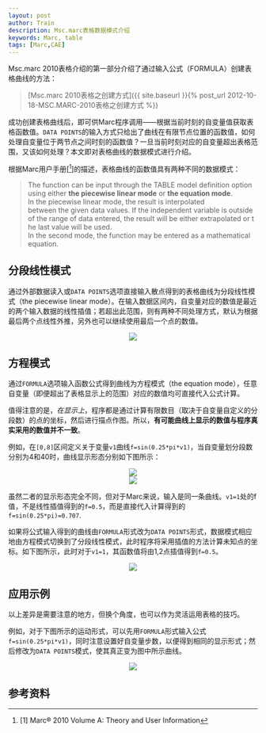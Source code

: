 ```yaml
---
layout: post
author: Train
description: Msc.marc表格数据模式介绍
keywords: Marc, table
tags: [Marc,CAE]
---
```


Msc.marc 2010表格介绍的第一部分介绍了通过输入公式（FORMULA）创建表格曲线的方法：

>[Msc.marc 2010表格之创建方式]({{ site.baseurl }}{% post_url 2012-10-18-MSC.MARC-2010表格之创建方式 %})

成功创建表格曲线后，即可供Marc程序调用——根据当前时刻的自变量值获取表格函数值。`DATA POINTS`的输入方式只给出了曲线在有限节点位置的函数值，如何处理自变量位于两节点之间时刻的函数值？一旦当前时刻对应的自变量超出表格范围，又该如何处理？本文即对表格曲线的数据模式进行介绍。

根据Marc用户手册[[^1]]的描述，表格曲线的函数值具有两种不同的数据模式：

>The function can be input through the TABLE model definition option using either **the piecewise linear mode** or **the equation mode**.  
>In the piecewise linear mode, the result is interpolated between the given data values. If the independent variable is outside of the range of data entered, the result will be either extrapolated or the last value will be used.  
>In the second mode, the function may be entered as a mathematical equation.

## 分段线性模式 

通过外部数据读入或`DATA POINTS`选项直接输入散点得到的表格曲线为分段线性模式（the piecewise linear mode）。在输入数据区间内，自变量对应的数值是最近的两个输入数据的线性插值；若超出此范围，则有两种不同处理方式，默认为根据最后两个点线性外推，另外也可以继续使用最后一个点的数值。

<div align='center'>
<img src="{{ "/images/2012-10-20-01.jpg" | prepend: site.baseurl }}">
</div>

## 方程模式

通过`FORMULA`选项输入函数公式得到曲线为方程模式（the equation mode），任意自变量（即便超出了表格显示上的范围）对应的数值均可直接代入公式计算。

值得注意的是，_在显示上_，程序都是通过计算有限数目（取决于自变量自定义的分段数）的点的坐标，然后进行描点作图。所以，**有可能曲线上显示的数值与程序真实采用的数值并不一致**。

例如，在`[0,8]`区间定义关于变量`v1`曲线`f=sin(0.25*pi*v1)`，当自变量划分段数分别为4和40时，曲线显示形态分别如下图所示：

<div align='center'>
<img src="{{ "/images/2012-10-20-03.jpg" | prepend: site.baseurl }}">
</div>

<div align='center'>
<img src="{{ "/images/2012-10-20-04.jpg" | prepend: site.baseurl }}">
</div>

虽然二者的显示形态完全不同，但对于Marc来说，输入是同一条曲线。`v1=1`处的f值，不是线性插值得到的`f=0.5`，而是直接代入计算得到的`f=sin(0.25*pi)=0.707`.

如果将公式输入得到的曲线由`FORMULA`形式改为`DATA POINTS`形式，数据模式相应地由方程模式切换到了分段线性模式，此时程序将采用插值的方法计算未知点的坐标。如下图所示，此时对于`v1=1`，其函数值将由1,2点插值得到`f=0.5`。

<div align='center'>
<img src="{{ "/images/2012-10-20-05.jpg" | prepend: site.baseurl }}">
</div>

## 应用示例

以上差异是需要注意的地方，但换个角度，也可以作为灵活运用表格的技巧。

例如，对于下图所示的运动形式，可以先用`FORMULA`形式输入公式`f=sin(0.25*pi*v1)`，同时注意设置好自变量步数，以便得到相同的显示形式；然后修改为`DATA POINTS`模式，使其真正变为图中所示曲线。

<div align='center'>
<img src="{{ "/images/2012-10-20-06.jpg" | prepend: site.baseurl }}">
</div>

## 参考资料

[^1]: [1] Marc® 2010 Volume A: Theory and User Information